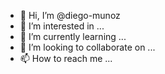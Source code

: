 - 👋 Hi, I’m @diego-munoz
- 👀 I’m interested in ...
- 🌱 I’m currently learning ...
- 💞️ I’m looking to collaborate on ...
- 📫 How to reach me ...

<!---
diego-munoz/diego-munoz is a ✨ special ✨ repository because its `README.md` (this file) appears on your GitHub profile.
You can click the Preview link to take a look at your changes.
--->
